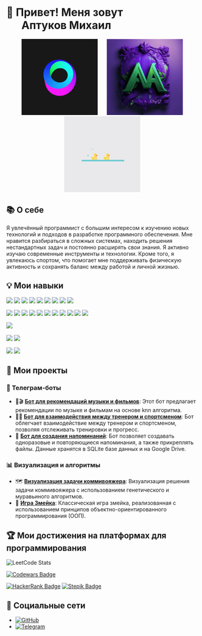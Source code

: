 # 👋 Привет! Меня зовут <br> &nbsp;&nbsp;&nbsp;&nbsp;&nbsp;&nbsp;Аптуков Михаил

<div align="center">
  <img src="docs/circle.gif" alt="Circle GIF" width="200" height="200" style="display:inline-block; margin: 0 10px;" />
  <img src="docs/name.png" alt="Name PNG" width="200" height="200" style="display:inline-block; margin: 0 10px;" />
  <img src="docs/duck.gif" alt="Duck GIF" width="200" height="200" style="display:inline-block; margin: 0 10px;" />
</div>

## 📚 О себе

Я увлечённый программист с большим интересом к изучению новых технологий и подходов в разработке программного обеспечения.
Мне нравится разбираться в сложных системах, находить решения нестандартных задач и постоянно расширять свои знания.
Я активно изучаю современные инструменты и технологии.
Кроме того, я увлекаюсь спортом, что помогает мне поддерживать физическую активность и сохранять баланс между работой и личной жизнью.

## 💡 Мои навыки 

![](https://img.shields.io/badge/code-Python-informational?style=flat&logo=python&logoColor=white&color=2bbc8a)
![](https://img.shields.io/badge/code-Django-informational?style=flat&logo=django&logoColor=white&color=2bbc8a)
![](https://img.shields.io/badge/code-Numpy-informational?style=flat&logo=numpy&logoColor=white&color=2bbc8a)
![](https://img.shields.io/badge/code-Pandas-informational?style=flat&logo=pandas&logoColor=white&color=2bbc8a)
![](https://img.shields.io/badge/code-Selenium-informational?style=flat&logo=selenium&logoColor=white&color=2bbc8a)
![](https://img.shields.io/badge/code-SQL-informational?style=flat&logo=postgresql&logoColor=white&color=2bbc8a)
![](https://img.shields.io/badge/code-Plotly-informational?style=flat&logo=plotly&logoColor=white&color=2bbc8a)
![](https://img.shields.io/badge/code-FastAPI-informational?style=flat&logo=fastapi&logoColor=white&color=2bbc8a)
![](https://img.shields.io/badge/code-Scipy-informational?style=flat&logo=scipy&logoColor=white&color=2bbc8a)

![](https://img.shields.io/badge/tools-Docker-informational?style=flat&logo=docker&logoColor=white&color=2bbc8a)
![](https://img.shields.io/badge/tools-Confluence-informational?style=flat&logo=confluence&logoColor=white&color=2bbc8a)
![](https://img.shields.io/badge/tools-Grafana-informational?style=flat&logo=grafana&logoColor=white&color=2bbc8a)
![](https://img.shields.io/badge/tools-Jenkins-informational?style=flat&logo=jenkins&logoColor=white&color=2bbc8a)
![](https://img.shields.io/badge/tools-Jira-informational?style=flat&logo=jira&logoColor=white&color=2bbc8a)
![](https://img.shields.io/badge/tools-DBeaver-informational?style=flat&logo=dbeaver&logoColor=white&color=2bbc8a)
![](https://img.shields.io/badge/tools-Clickhouse-informational?style=flat&logo=clickhouse&logoColor=white&color=2bbc8a)
![](https://img.shields.io/badge/tools-PostgreSQL-informational?style=flat&logo=postgresql&logoColor=white&color=2bbc8a)
![](https://img.shields.io/badge/tools-Git-informational?style=flat&logo=git&logoColor=white&color=2bbc8a)
![](https://img.shields.io/badge/tools-Redis-informational?style=flat&logo=redis&logoColor=white&color=2bbc8a)
![](https://img.shields.io/badge/tools-Hadoop-informational?style=flat&logo=apache-hadoop&logoColor=white&color=2bbc8a)

![](https://img.shields.io/badge/shell-Bash-informational?style=flat&logo=gnu-bash&logoColor=white&color=2bbc8a)

![](https://img.shields.io/badge/OS-Linux-informational?style=flat&logo=ubuntu&logoColor=white&color=2bbc8a)
![](https://img.shields.io/badge/OS-Windows-informational?style=flat&logo=windows&logoColor=white&color=2bbc8a)

![](https://img.shields.io/badge/Editor-VS_Code-informational?style=flat&logo=visual-studio-code&logoColor=white&color=2bbc8a)
![](https://img.shields.io/badge/Editor-PyCharm-informational?style=flat&logo=pycharm&logoColor=white&color=2bbc8a)

## 🚀 Мои проекты

### 🤖 Телеграм-боты
- 🎵🎬 **[Бот для рекомендаций музыки и фильмов](https://github.com/LuckyAm20/MediaBot)**: Этот бот предлагает рекомендации по музыке и фильмам на основе knn алгоритма.
- 🏋️‍♂️ **[Бот для взаимодействия между тренером и спортсменом](https://github.com/LuckyAm20/tg_bot_gym)**: Бот облегчает взаимодействие между тренером и спортсменом, позволяя отслеживать тренировки и прогресс.
- 📅 **[Бот для создания напоминаний](https://github.com/LuckyAm20/API)**: Бот позволяет создавать одноразовые и повторяющиеся напоминания, а также прикреплять файлы. Данные хранятся в SQLite базе данных и на Google Drive.

### 📊 Визуализация и алгоритмы
- 🗺️ **[Визуализация задачи коммивояжера](https://github.com/LuckyAm20/Traveling_salesman_task)**: Визуализация решения задачи коммивояжера с использованием генетического и муравьиного алгоритмов.
- 🐍 **[Игра Змейка](https://github.com/LuckyAm20/SnakeGame)**: Классическая игра змейка, реализованная с использованием принципов объектно-ориентированного программирования (ООП).

## 🏆 Мои достижения на платформах для программирования
![LeetCode Stats](https://leetcard.jacoblin.cool/LuckyAm20?theme=dark&font=Source%20Code%20Pro&ext=heatmap)

[![Codewars Badge](https://www.codewars.com/users/LuckyAm20/badges/large)](https://www.codewars.com/users/LuckyAm20)

[![HackerRank Badge](https://img.shields.io/badge/-HackerRank-2EC866?style=flat&logo=HackerRank&logoColor=white)](https://www.hackerrank.com/aptukovm)
[![Stepik Badge](https://img.shields.io/badge/-Stepik-3f3f3f?style=flat&logo=Stepik&logoColor=white)](https://stepik.org/users/314635873)

## 📱 Социальные сети
- [![GitHub](https://img.shields.io/badge/GitHub-%23121011?style=for-the-badge&logo=github&logoColor=white)](https://github.com/LuckyAm20)
- [![Telegram](https://img.shields.io/badge/Telegram-2CA5E0?style=for-the-badge&logo=telegram&logoColor=white)](https://t.me/Lucky_545)
